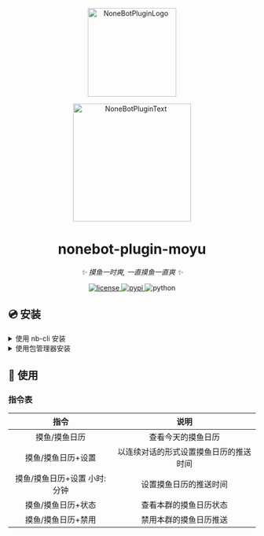 <div align="center">
  <a href="https://v2.nonebot.dev/store"><img src="https://github.com/A-kirami/nonebot-plugin-template/blob/resources/nbp_logo.png" width="180" height="180" alt="NoneBotPluginLogo"></a>
  <br>
  <p><img src="https://github.com/A-kirami/nonebot-plugin-template/blob/resources/NoneBotPlugin.svg" width="240" alt="NoneBotPluginText"></p>
</div>

<div align="center">

# nonebot-plugin-moyu

_✨ 摸鱼一时爽, 一直摸鱼一直爽 ✨_

<a href="./LICENSE">
    <img src="https://img.shields.io/github/license/A-kirami/nonebot-plugin-moyu.svg" alt="license">
</a>
<a href="https://pypi.python.org/pypi/nonebot-plugin-moyu">
    <img src="https://img.shields.io/pypi/v/nonebot-plugin-moyu.svg" alt="pypi">
</a>
<img src="https://img.shields.io/badge/python-3.8+-blue.svg" alt="python">

</div>

## 💿 安装

<details>
<summary>使用 nb-cli 安装</summary>
在 nonebot2 项目的根目录下打开命令行, 输入以下指令即可安装

    nb plugin install nonebot-plugin-moyu

</details>

<details>
<summary>使用包管理器安装</summary>
在 nonebot2 项目的插件目录下, 打开命令行, 根据你使用的包管理器, 输入相应的安装命令

<details>
<summary>pip</summary>

    pip install nonebot-plugin-moyu

</details>
<details>
<summary>pdm</summary>

    pdm add nonebot-plugin-moyu

</details>
<details>
<summary>poetry</summary>

    poetry add nonebot-plugin-moyu

</details>
<details>
<summary>conda</summary>

    conda install nonebot-plugin-moyu

</details>

打开 nonebot2 项目的 `bot.py` 文件, 在其中写入

    nonebot.load_plugin('nonebot_plugin_moyu')

</details>

## 🎉 使用

### 指令表

|             指令             |                  说明                  |
| :--------------------------: | :------------------------------------: |
|        摸鱼/摸鱼日历         |           查看今天的摸鱼日历           |
|      摸鱼/摸鱼日历+设置      | 以连续对话的形式设置摸鱼日历的推送时间 |
| 摸鱼/摸鱼日历+设置 小时:分钟 |         设置摸鱼日历的推送时间         |
|      摸鱼/摸鱼日历+状态      |         查看本群的摸鱼日历状态         |
|      摸鱼/摸鱼日历+禁用      |         禁用本群的摸鱼日历推送         |
